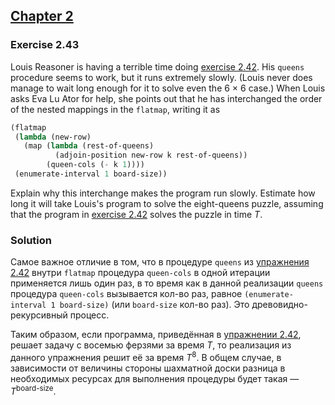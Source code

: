 ## [Chapter 2](../index.md#2-Building-Abstractions-with-Data)

### Exercise 2.43

Louis Reasoner is having a terrible time doing [exercise 2.42][1]. His `queens` procedure seems to work, but it runs extremely slowly. (Louis never does manage to wait long enough for it to solve even the 6 × 6 case.) When Louis asks Eva Lu Ator for help, she points out that he has interchanged the order of the nested mappings in the `flatmap`, writing it as

```scheme
(flatmap
 (lambda (new-row)
   (map (lambda (rest-of-queens)
          (adjoin-position new-row k rest-of-queens))
        (queen-cols (- k 1))))
 (enumerate-interval 1 board-size))
```

Explain why this interchange makes the program run slowly. Estimate how long it will take Louis's program to solve the eight-queens puzzle, assuming that the program in [exercise 2.42][1] solves the puzzle in time _T_.

### Solution

Самое важное отличие в том, что в процедуре `queens` из [упражнения 2.42][1] внутри `flatmap` процедура `queen-cols` в одной итерации применяется лишь один раз, в то время как в данной реализации `queens` процедура `queen-cols` вызывается кол-во раз, равное `(enumerate-interval 1 board-size)` (или `board-size` кол-во раз). Это древовидно-рекурсивный процесс.

Таким образом, если программа, приведённая в [упражнении 2.42][1], решает задачу с восемью ферзями за время _T_, то реализация из данного упражнения решит её за время _T_<sup>8</sup>. В общем случае, в зависимости от величины стороны шахматной доски разница в необходимых ресурсах для выполнения процедуры будет такая — _T_<sup>board-size</sup>.

[1]: ./Exercise%202.42.md
